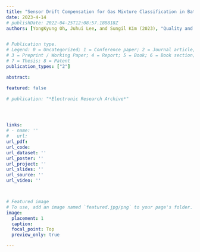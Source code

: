 ```yaml
---
title: "Sensor Drift Compensation for Gas Mixture Classification in Batch Experiments"
date: 2023-4-14
# publishDate: 2022-04-25T12:08:57.188818Z
authors: [YongKyung Oh, Juhui Lee, and Sungil Kim (2023), "Quality and Reliability Engineering International"]


# Publication type.
# Legend: 0 = Uncategorized; 1 = Conference paper; 2 = Journal article;
# 3 = Preprint / Working Paper; 4 = Report; 5 = Book; 6 = Book section;
# 7 = Thesis; 8 = Patent
publication_types: ["2"]

abstract: 

featured: false

# publication: "*Electronic Research Archive*"




links: 
# - name: ''
#   url: 
url_pdf: 
url_code: 
url_dataset: ''
url_poster: ''
url_project: ''
url_slides: ''
url_source: ''
url_video: ''



# Featured image
# To use, add an image named `featured.jpg/png` to your page's folder. 
image:
  placement: 1
  caption: 
  focal_point: Top
  preview_only: true

---
```


